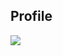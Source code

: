 ## Profile

![](https://github-readme-stats.vercel.app/api?username=Grain6888&count_private=true&show_icons=true&theme=dracula)
